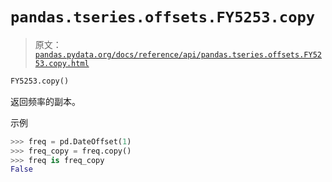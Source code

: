 # `pandas.tseries.offsets.FY5253.copy`

> 原文：[`pandas.pydata.org/docs/reference/api/pandas.tseries.offsets.FY5253.copy.html`](https://pandas.pydata.org/docs/reference/api/pandas.tseries.offsets.FY5253.copy.html)

```py
FY5253.copy()
```

返回频率的副本。

示例

```py
>>> freq = pd.DateOffset(1)
>>> freq_copy = freq.copy()
>>> freq is freq_copy
False 
```
